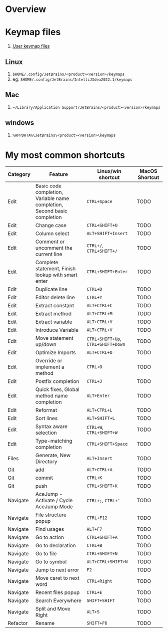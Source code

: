 # Overview

# Keymap files
1. [User keymap files](https://www.jetbrains.com/help/idea/configuring-keyboard-and-mouse-shortcuts.html#custom_keymap_location)

## Linux
1. `$HOME/.config/JetBrains/<product><version>/keymaps`
1. eg. `$HOME/.config/JetBrains/IntelliJIdea2022.1/keymaps`

## Mac
1. `~/Library/Application Support/JetBrains/<product><version>/keymaps`

## windows
1. `%APPDATA%\JetBrains\<product><version>\keymaps`


# My most common shortcuts
|Category|Feature|Linux/win shortcut|MacOS Shortcut|
|---|---|---|---|
|Edit|Basic code completion, Variable name completion, Second basic completion|`CTRL+Space`|TODO|
|Edit|Change case|`CTRL+SHIFT+U`|TODO|
|Edit|Column select|`ALT+SHIFT+Insert`|TODO|
|Edit|Comment or uncomment the current line|`CTRL+/`, `CTRL+SHIFT+/`|TODO|
|Edit|Complete statement, Finish lookup with smart enter|`CTRL+SHIFT+Enter`|TODO|
|Edit|Duplicate line|`CTRL+D`|TODO|
|Edit|Editor delete line|`CTRL+Y`|TODO|
|Edit|Extract constant|`ALT+CTRL+C`|TODO|
|Edit|Extract method|`ALT+CTRL+M`|TODO|
|Edit|Extract variable|`ALT+CTRL+V`|TODO|
|Edit|Introduce Variable|`ALT+CTRL+V`|TODO|
|Edit|Move statement up/down|`CTRL+SHIFT+Up`, `CTRL+SHIFT+Down`|TODO|
|Edit|Optimize Imports|`ALT+CTRL+O`|TODO|
|Edit|Override or implement a method|`CTRL+O`|TODO|
|Edit|Postfix completion|`CTRL+J`|TODO|
|Edit|Quick fixes, Global method name completion|`ALT+Enter`|TODO|
|Edit|Reformat|`ALT+CTRL+L`|TODO|
|Edit|Sort lines|`ALT+SHIFT+L`|TODO|
|Edit|Syntax aware selection|`CTRL+W`, `CTRL+SHIFT+W`|TODO|
|Edit|Type-matching completion|`CTRL+SHIFT+Space`|TODO|
|Files|Generate, New Directory|`ALT+Insert`|TODO|
|Git|add|`ALT+CTRL+A`|TODO|
|Git|commit|`CTRL+K`|TODO|
|Git|push|`CTRL+SHIFT+K`|TODO|
|Navigate|AceJump - Activate / Cycle AceJump Mode|`CTRL+;`, `CTRL+'`|TODO|
|Navigate|File structure popup|`CTRL+F12`|TODO|
|Navigate|Find usages|`ALT+F7`|TODO|
|Navigate|Go to action|`CTRL+SHIFT+A`|TODO|
|Navigate|Go to declaration|`CTRL+B`|TODO|
|Navigate|Go to file|`CTRL+SHIFT+N`|TODO|
|Navigate|Go to symbol|`ALT+CTRL+SHIFT+N`|TODO|
|Navigate|Jump to next error|`F2`|TODO|
|Navigate|Move caret to next word|`CTRL+Right`|TODO|
|Navigate|Recent files popup|`CTRL+E`|TODO|
|Navigate|Search Everywhere|`SHIFT+SHIFT`|TODO|
|Navigate|Split and Move Right|`ALT+S`|TODO|
|Refactor|Rename|`SHIFT+F6`|TODO|
